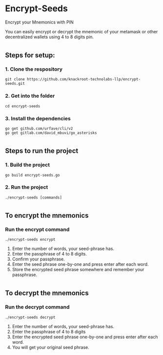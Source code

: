 # Encrypt-Seeds
Encrypt your Mnemonics with PIN

You can easily encrypt or decrypt the mnemonic of your metamask or other decentralized wallets using 4 to 8 digits pin.

#
## Steps for setup:

### 1. Clone the respository

```shell
git clone https://github.com/knackroot-technolabs-llp/encrypt-seeds.git

```

### 2. Get into the folder

```shell
cd encrypt-seeds

```

### 3. Install the dependencies

```shell
go get github.com/urfave/cli/v2
go get gitlab.com/david_mbuvi/go_asterisks

```
#
## Steps to run the project

### 1. Build the project

```shell
go build encrypt-seeds.go

``` 

### 2. Run the project

```shell
./encrypt-seeds [commands]

```
#

## To encrypt the mnemonics

### Run the encrypt command

```shell
./encrypt-seeds encrypt

```

1. Enter the number of words, your seed-phrase has.
2. Enter the passphrase of 4 to 8 digits.
3. Confirm your passphrase.
4. Enter the seed phrase one-by-one and press enter after each word.
5. Store the encrypted seed phrase somewhere and remember your passphrase.

#

## To decrypt the mnemonics

### Run the decrypt command

```shell
./encrypt-seeds decrypt

```

1. Enter the number of words, your seed-phrase has.
2. Enter the passphrase of 4 to 8 digits
3. Enter the encrypted seed phrase one-by-one and press enter after each word.
4. You will get your original seed phrase.


